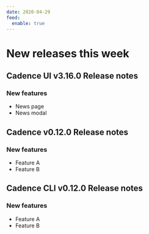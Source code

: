 ```yaml
---
date: 2020-04-29
feed:
  enable: true
---
```


# New releases this week

## Cadence UI v3.16.0 Release notes
### New features
- News page
- News modal

## Cadence v0.12.0 Release notes
### New features
- Feature A
- Feature B

## Cadence CLI v0.12.0 Release notes
### New features
- Feature A
- Feature B
